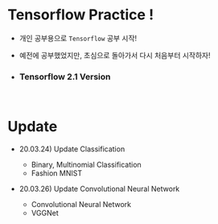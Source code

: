 # Tensorflow Practice !

- 개인 공부용으로 `Tensorflow` 공부 시작!

- 예전에 공부했었지만, 초심으로 돌아가서 다시 처음부터 시작하자!

- ### __Tensorflow 2.1 Version__  

<br>

# Update

- 20.03.24) Update Classification
    - Binary, Multinomial Classification  
    - Fashion MNIST

- 20.03.26) Update Convolutional Neural Network
    - Convolutional Neural Network
    - VGGNet


